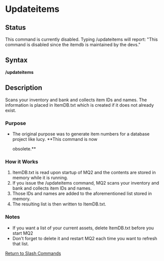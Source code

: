 # Updateitems

## Status

This command is currently disabled. Typing /updateitems will report: "This command is disabled since the itemdb is maintained by the devs."

## Syntax

**/updateitems**

## Description

Scans your inventory and bank and collects item IDs and names. The information is placed in ItemDB.txt which is created if it does not already exist.

### Purpose

* The original purpose was to generate item numbers for a database project like lucy. \*\*This command is now

  obsolete.\*\*

### How it Works

1. ItemDB.txt is read upon startup of MQ2 and the contents are stored in memory while it is running.
2. If you issue the /updateitems command, MQ2 scans your inventory and bank and collects item IDs and names.
3. Those IDs and names are added to the aforementioned list stored in memory.
4. The resulting list is then written to ItemDB.txt.

### Notes

* If you want a list of your current assets, delete ItemDB.txt before you start MQ2
* Don't forget to delete it and restart MQ2 each time you want to refresh that list.

[Return to Slash Commands](./)

